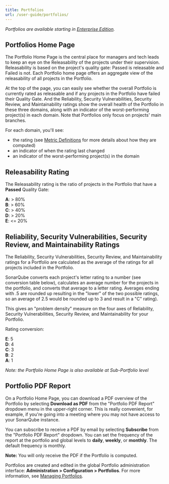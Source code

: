 ```yaml
---
title: Portfolios
url: /user-guide/portfolios/
---
```


*Portfolios are available starting in [Enterprise Edition](https://redirect.sonarsource.com/editions/enterprise.html).*

## Portfolios Home Page

The Portfolio Home Page is the central place for managers and tech leads to keep an eye on the Releasability of the projects under their supervision. Releasability is based on the project's quality gate: Passed is releasable and Failed is not. Each Portfolio home page offers an aggregate view of the releasability of all projects in the Portfolio.

At the top of the page, you can easily see whether the overall Portfolio is currently rated as releasable and if any projects in the Portfolio have failed their Quality Gate. And the Reliability, Security Vulnerabilities, Security Review, and Maintainability ratings show the overall health of the Portfolio in these three domains, along with an indicator of the worst-performing project(s) in each domain. Note that Portfolios only focus on projects' main branches.

For each domain, you'll see:

* the rating (see [Metric Definitions](/user-guide/metric-definitions/) for more details about how they are computed)
* an indicator of when the rating last changed
* an indicator of the worst-performing project(s) in the domain

## Releasability Rating

The Releasability rating is the ratio of projects in the Portfolio that have a **Passed** Quality Gate:

**A**: > 80%  
**B**: > 60%  
**C**: > 40%  
**D**: > 20%  
**E**: <= 20%  

## Reliability, Security Vulnerabilities, Security Review, and Maintainability Ratings

The Reliability, Security Vulnerabilities, Security Review, and Maintainability ratings for a Portfolio are calculated as the average of the ratings for all projects included in the Portfolio. 

SonarQube converts each project's letter rating to a number (see conversion table below), calculates an average number for the projects in the portfolio, and converts that average to a letter rating. Averages ending with .5 are rounded up resulting in the "lower" of the two possible ratings, so an average of 2.5 would be rounded up to 3 and result in a "C" rating).

This gives an "problem density" measure on the four axes of Reliability, Security Vulnerabilities, Security Review, and Maintainability for your Portfolio.

Rating conversion:

**E**: 5  
**D**: 4  
**C**: 3  
**B**: 2  
**A**: 1  

*Note: the Portfolio Home Page is also available at Sub-Portfolio level*

## Portfolio PDF Report

On a Portfolio Home Page, you can download a PDF overview of the Portfolio by selecting **Download as PDF** from the "Portfolio PDF Report" dropdown menu in the upper-right corner. This is really convenient, for example, if you're going into a meeting where you may not have access to your SonarQube instance.

You can subscribe to receive a PDF by email by selecting **Subscribe** from the "Portfolio PDF Report" dropdown. You can set the frequency of the report at the portfolio and global levels to **daily**, **weekly**, or **monthly**. The default frequency is monthly.

**Note:** You will only receive the PDF if the Portfolio is computed.

Portfolios are created and edited in the global Portfolio administration interface: **Administration > Configuration > Portfolios**. For more information, see [Managing Portfolios](/project-administration/managing-portfolios/).